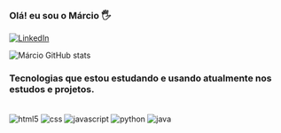 ### Olá! eu sou o Márcio 🖐️

[![LinkedIn](https://img.shields.io/badge/LinkedIn-0077B5?style=for-the-badge&logo=linkedin&logoColor=white)](https://www.linkedin.com/in/marcio-cardoso-0a8a93225/)


![Márcio GitHub stats](https://github-readme-stats.vercel.app/api?username=MarcioCardosoG&show_icons=true&theme=radical)

### Tecnologias que estou estudando e usando atualmente nos estudos e projetos.

<div style="display: inline_block"><br/>
    <img align="center" alt="html5" src="https://img.shields.io/badge/HTML5-E34F26?style=for-the-badge&logo=html5&logoColor=white"/>
    <img align="center" alt="css" src="https://img.shields.io/badge/CSS3-1572B6?style=for-the-badge&logo=css3&logoColor=white"/>
    <img align="center" alt="javascript" src="https://img.shields.io/badge/JavaScript-323330?style=for-the-badge&logo=javascript&logoColor=F7DF1E"/>
    <img align="center" alt="python" src="https://img.shields.io/badge/Python-14354C?style=for-the-badge&logo=python&logoColor=white"/> 
    <img align="center" alt="java" src="https://img.shields.io/badge/Java-ED8B00?style=for-the-badge&logo=java&logoColor=white"/> 
 </div></br>
